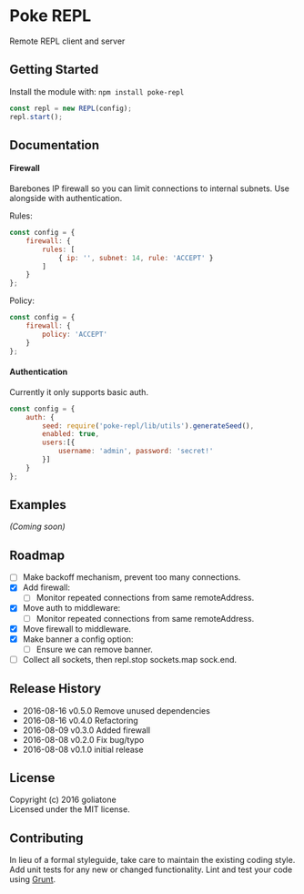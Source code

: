 # Poke REPL

Remote REPL client and server

## Getting Started
Install the module with: `npm install poke-repl`

```javascript
const repl = new REPL(config);
repl.start();
```

## Documentation

#### Firewall

Barebones IP firewall so you can limit connections to internal subnets. Use alongside with authentication.


Rules:

```js
const config = {
    firewall: {
        rules: [
            { ip: '', subnet: 14, rule: 'ACCEPT' }
        ]
    }
};
```

Policy:

```js
const config = {
    firewall: {
        policy: 'ACCEPT'
    }
};
```
#### Authentication

Currently it only supports basic auth.

```js
const config = {
    auth: {
        seed: require('poke-repl/lib/utils').generateSeed(),
        enabled: true,
        users:[{
            username: 'admin', password: 'secret!'
        }]
    }
};
```


## Examples
_(Coming soon)_

## Roadmap
- [ ] Make backoff mechanism, prevent too many connections.
- [x] Add firewall:
    - [ ] Monitor repeated connections from same remoteAddress.
- [x] Move auth to middleware:
    - [ ] Monitor repeated connections from same remoteAddress.
- [x] Move firewall to middleware.
- [x] Make banner a config option:
    - [ ] Ensure we can remove banner.
- [ ] Collect all sockets, then repl.stop sockets.map sock.end.

## Release History
* 2016-08-16 v0.5.0 Remove unused dependencies
* 2016-08-16 v0.4.0 Refactoring
* 2016-08-09 v0.3.0 Added firewall
* 2016-08-08 v0.2.0 Fix bug/typo
* 2016-08-08 v0.1.0 initial release

## License
Copyright (c) 2016 goliatone  
Licensed under the MIT license.

## Contributing
In lieu of a formal styleguide, take care to maintain the existing coding style. Add unit tests for any new or changed functionality. Lint and test your code using [Grunt](http://gruntjs.com/).



<!--
https://github.com/martinj/node-net-repl/blob/master/lib/repl.js
https://github.com/dshaw/replify
-->
